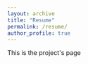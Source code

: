 ```yaml
---
layout: archive
title: "Resume"
permalink: /resume/
author_profile: true
---
```


<p>This is the project's page</p>